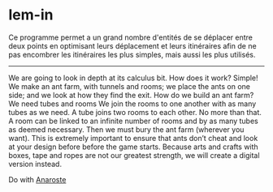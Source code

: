 # lem-in
Ce programme permet a un grand nombre d'entités de se déplacer entre deux points en optimisant leurs déplacement et leurs itinéraires afin de ne pas encombrer les itinéraires les plus simples, mais aussi les plus utilisés.

---

We are going to look in depth at its calculus bit. How does it work? Simple! We
make an ant farm, with tunnels and rooms; we place the ants on one side; and we look
at how they find the exit.
How do we build an ant farm? We need tubes and rooms
We join the rooms to one another with as many tubes as we need. A tube joins two
rooms to each other. No more than that. A room can be linked to an infinite number
of rooms and by as many tubes as deemed necessary. Then we must bury the ant farm
(wherever you want). This is extremely important to ensure that ants don’t cheat and
look at your design before before the game starts.
Because arts and crafts with boxes, tape and ropes are not our greatest strength, we will
create a digital version instead.

Do with [Anaroste](https://github.com/anaroste)
